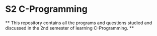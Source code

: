 # S2 C-Programming

** This repository contains all the programs and questions studied and discussed in the 2nd semester of learning C-Programming. **
